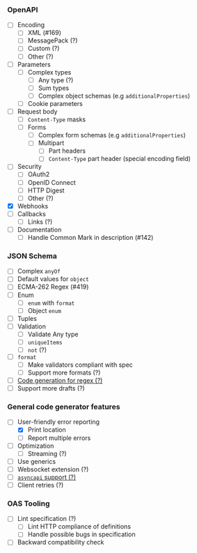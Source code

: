 ### OpenAPI

- [ ] Encoding
    - [ ] XML (#169)
    - [ ] MessagePack (?)
    - [ ] Custom (?)
    - [ ] Other (?)
- [ ] Parameters
    - [ ] Complex types
        - [ ] Any type (?)
        - [ ] Sum types
        - [ ] Complex object schemas (e.g `additionalProperties`)
    - [ ] Cookie parameters
- [ ] Request body
    - [ ] `Content-Type` masks
    - [ ] Forms
        - [ ] Complex form schemas (e.g `additionalProperties`)
        - [ ] Multipart
            - [ ] Part headers
            - [ ] `Content-Type` part header (special encoding field)
- [ ] Security
    - [ ] OAuth2
    - [ ] OpenID Connect
    - [ ] HTTP Digest
    - [ ] Other (?)
- [x] Webhooks
- [ ] Callbacks
  - [ ] Links (?)
- [ ] Documentation
    - [ ] Handle Common Mark in description (#142)

### JSON Schema

- [ ] Complex `anyOf`
- [ ] Default values for `object`
- [ ] ECMA-262 Regex (#419)
- [ ] Enum
    - [ ] `enum` with `format`
    - [ ] Object `enum`
- [ ] Tuples
- [ ] Validation
    - [ ] Validate Any type
    - [ ] `uniqueItems`
    - [ ] `not` (?)
- [ ] `format`
    - [ ] Make validators compliant with spec
    - [ ] Support more formats (?)
- [ ] [Code generation for regex (?)](https://github.com/CAFxX/regexp2go)
- [ ] Support more drafts (?)

### General code generator features

- [ ] User-friendly error reporting
    - [x] Print location
    - [ ] Report multiple errors
- [ ] Optimization
    - [ ] Streaming (?)
- [ ] Use generics
- [ ] Websocket extension (?)
- [ ] [`asyncapi` support (?)](https://github.com/asyncapi/spec/blob/v2.2.0/spec/asyncapi.md)
- [ ] Client retries (?)

### OAS Tooling

- [ ] Lint specification (?)
    - [ ] Lint HTTP compliance of definitions
    - [ ] Handle possible bugs in specification
- [ ] Backward compatibility check
